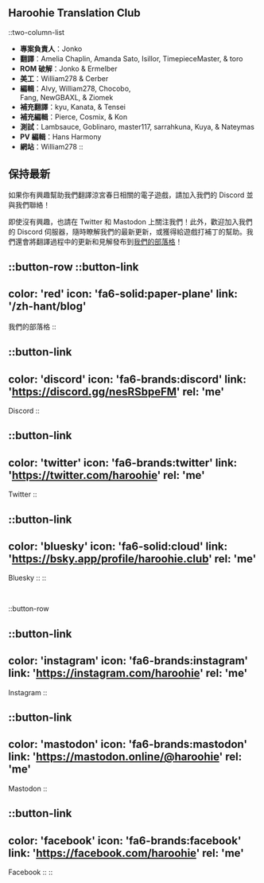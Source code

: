 ## Haroohie Translation Club
::two-column-list
- **專案負責人**：Jonko
- **翻譯**：Amelia Chaplin, Amanda Sato, Isillor, TimepieceMaster, & toro
- **ROM 破解**：Jonko & Ermelber
- **美工**：William278 & Cerber
- **編輯**：Alvy, William278, Chocobo,<br/>Fang, NewGBAXL, & Ziomek
- **補充翻譯**：kyu, Kanata, & Tensei 
- **補充編輯**：Pierce, Cosmix, & Kon
- **測試**：Lambsauce, Goblinaro, master117, sarrahkuna, Kuya, & Nateymas
- **PV 編輯**：Hans Harmony
- **網站**：William278
::

## 保持最新
如果你有興趣幫助我們翻譯涼宮春日相關的電子遊戲，請加入我們的 Discord 並與我們聯絡！

即使沒有興趣，也請在 Twitter 和 Mastodon 上關注我們！此外，歡迎加入我們的 Discord 伺服器，隨時瞭解我們的最新更新，或獲得給遊戲打補丁的幫助。我們還會將翻譯過程中的更新和見解發布到[我們的部落格](/zh-hant/blog)！

<!-- Social media, Discord and blog buttons -->
::button-row
::button-link
---
color: 'red'
icon: 'fa6-solid:paper-plane'
link: '/zh-hant/blog'
---
我們的部落格
::

::button-link
---
color: 'discord'
icon: 'fa6-brands:discord'
link: 'https://discord.gg/nesRSbpeFM'
rel: 'me'
---
Discord
::

::button-link
---
color: 'twitter'
icon: 'fa6-brands:twitter'
link: 'https://twitter.com/haroohie'
rel: 'me'
---
Twitter
::

::button-link
---
color: 'bluesky'
icon: 'fa6-solid:cloud'
link: 'https://bsky.app/profile/haroohie.club'
rel: 'me'
---
Bluesky
::
::

<br/>

::button-row

::button-link
---
color: 'instagram'
icon: 'fa6-brands:instagram'
link: 'https://instagram.com/haroohie'
rel: 'me'
---
Instagram
::

::button-link
---
color: 'mastodon'
icon: 'fa6-brands:mastodon'
link: 'https://mastodon.online/@haroohie'
rel: 'me'
---
Mastodon
::

::button-link
---
color: 'facebook'
icon: 'fa6-brands:facebook'
link: 'https://facebook.com/haroohie'
rel: 'me'
---
Facebook
::
::